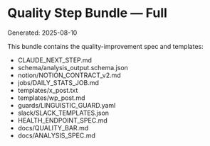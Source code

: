 # Quality Step Bundle — Full
Generated: 2025-08-10

This bundle contains the quality-improvement spec and templates:
- CLAUDE_NEXT_STEP.md
- schema/analysis_output.schema.json
- notion/NOTION_CONTRACT_v2.md
- jobs/DAILY_STATS_JOB.md
- templates/x_post.txt
- templates/wp_post.md
- guards/LINGUISTIC_GUARD.yaml
- slack/SLACK_TEMPLATES.json
- HEALTH_ENDPOINT_SPEC.md
- docs/QUALITY_BAR.md
- docs/ANALYSIS_SPEC.md
